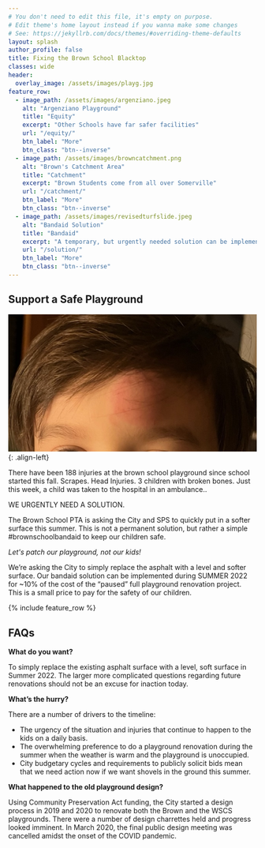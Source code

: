 ```yaml
---
# You don't need to edit this file, it's empty on purpose.
# Edit theme's home layout instead if you wanna make some changes
# See: https://jekyllrb.com/docs/themes/#overriding-theme-defaults
layout: splash
author_profile: false
title: Fixing the Brown School Blacktop
classes: wide
header:
  overlay_image: /assets/images/playg.jpg
feature_row:
  - image_path: /assets/images/argenziano.jpeg
    alt: "Argenziano Playground"
    title: "Equity"
    excerpt: "Other Schools have far safer facilities"
    url: "/equity/"
    btn_label: "More"
    btn_class: "btn--inverse"
  - image_path: /assets/images/browncatchment.png
    alt: "Brown's Catchment Area"
    title: "Catchment"
    excerpt: "Brown Students come from all over Somerville"
    url: "/catchment/"
    btn_label: "More"
    btn_class: "btn--inverse"
  - image_path: /assets/images/revisedturfslide.jpeg
    alt: "Bandaid Solution"
    title: "Bandaid"
    excerpt: "A temporary, but urgently needed solution can be implemented by the fall of 2022"
    url: "/solution/"
    btn_label: "More"
    btn_class: "btn--inverse"
---
```


## Support a Safe Playground

![image-left](/assets/images/injury1.jpeg){: .align-left}

There have been 188 injuries at the brown school playground since school started this fall. Scrapes. Head Injuries.  3 children with broken bones. Just this week, a child was taken to the hospital in an ambulance..

WE URGENTLY NEED A SOLUTION.

The Brown School PTA is asking the City and SPS to quickly put in a softer surface this summer. This is not a permanent solution, but rather a simple #brownschoolbandaid to keep our children safe. 

*Let's patch our playground, not our kids!*

We’re asking the City to simply replace the asphalt with a level and softer surface. Our bandaid solution can be implemented during SUMMER 2022 for ~10% of the cost of the “paused” full playground renovation project. This is a small price to pay for the safety of our children.


{% include feature_row  %}

## FAQs

**What do you want?**

To simply replace the existing asphalt surface with a level, soft surface in Summer 2022. The larger more complicated questions regarding future renovations should not be an excuse for inaction today.

**What’s the hurry?**

There are a number of drivers to the timeline:

- The urgency of the situation and injuries that continue to happen to the kids on a daily basis.
- The overwhelming preference to do a playground renovation during the summer when the weather is warm and the playground is unoccupied.
- City budgetary cycles and requirements to publicly solicit bids mean that we need action now if we want shovels in the ground this summer.

**What happened to the old playground design?**

Using Community Preservation Act funding, the City started a design process in 2019 and 2020 to renovate both the Brown and the WSCS playgrounds. There were a number of design charrettes held and progress looked imminent. In March 2020, the final public design meeting was cancelled amidst the onset of the COVID pandemic.
